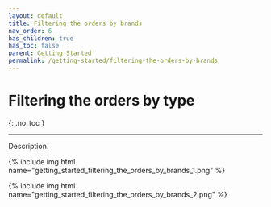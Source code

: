 ```yaml
---
layout: default
title: Filtering the orders by brands
nav_order: 6
has_children: true
has_toc: false
parent: Getting Started
permalink: /getting-started/filtering-the-orders-by-brands
---
```


# Filtering the orders by type
{: .no_toc }

---

Description.

{% include img.html name="getting_started_filtering_the_orders_by_brands_1.png" %}

{% include img.html name="getting_started_filtering_the_orders_by_brands_2.png" %}
